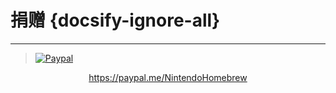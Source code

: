 # 捐赠 {docsify-ignore-all}
---
> [![Paypal](https://raw.githubusercontent.com/hacks-guide/Guide-WiiU/master/docs/assets/img/paypal_white.png#center)](https://paypal.me/NintendoHomebrew)
  <embed>
    <center>
        <a href="https://paypal.me/NintendoHomebrew" target="_blank">https://paypal.me/NintendoHomebrew</a>
    </center>
</embed>
